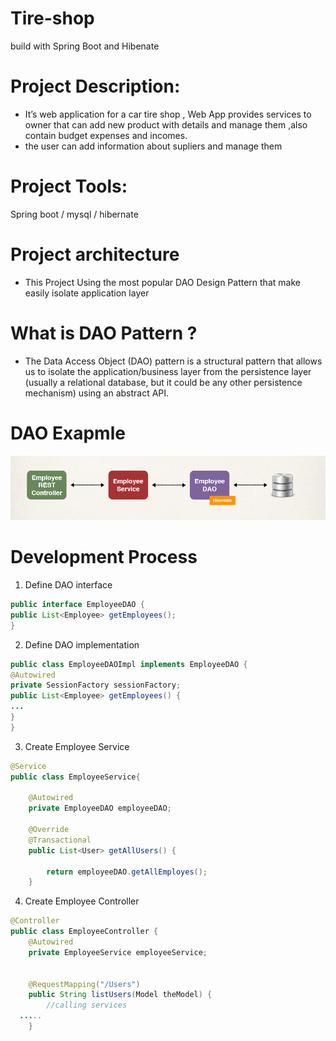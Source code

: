 # Tire-shop
build with Spring Boot and Hibenate 

# Project Description:
* It’s web application for a car tire shop , Web App provides services to owner that can add new product with details and manage them ,also contain budget expenses and incomes.
* the user can add information about supliers and manage them

# Project Tools:
Spring boot / mysql / hibernate  

# Project architecture
* This Project Using the most popular DAO Design Pattern that make easily isolate application layer 
 
# What is DAO Pattern ?
* The Data Access Object (DAO) pattern is a structural pattern that allows us to isolate the application/business layer from the persistence layer (usually a relational database, but it could be any other persistence mechanism) using an abstract API.

# DAO Exapmle

![Image](https://github.com/ahmedJamaal/Tire-shop/blob/master/screenShot/Screenshot_2019-09-29%2001-spring-boot-rest-project-overview%20pdf%20-%2001-spring-boot-rest-project-overview%20pdf.png)

# Development Process


1. Define DAO interface
``` java
public interface EmployeeDAO {
public List<Employee> getEmployees();
}
```

2. Define DAO implementation
``` java
public class EmployeeDAOImpl implements EmployeeDAO {
@Autowired
private SessionFactory sessionFactory;
public List<Employee> getEmployees() {
...
}
}
```
3. Create Employee Service
``` java
@Service
public class EmployeeService{
	
	@Autowired
	private EmployeeDAO employeeDAO;
	
	@Override
	@Transactional
	public List<User> getAllUsers() {
		
		return employeeDAO.getAllEmployes();
	}
```
4. Create Employee Controller
``` java
@Controller
public class EmployeeController {
	@Autowired
	private EmployeeService employeeService;
	

	@RequestMapping("/Users")
	public String listUsers(Model theModel) {
		//calling services 
  .....
	}
```
